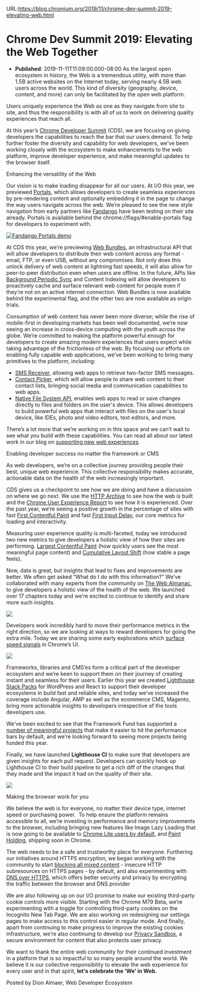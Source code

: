 URL:https://blog.chromium.org/2019/11/chrome-dev-summit-2019-elevating-web.html
# Chrome Dev Summit 2019: Elevating the Web Together
- **Published**: 2019-11-11T11:09:00.000-08:00
As the largest open ecosystem in history, the Web is a tremendous utility, with more than 1.5B active websites on the Internet today, serving nearly 4.5B web users across the world. This kind of diversity (geography, device, content, and more) can only be facilitated by the open web platform.

  

Users uniquely experience the Web as one as they navigate from site to site, and thus the responsibility is with all of us to work on delivering quality experiences that reach all.

  

At this year’s [Chrome Developer Summit](https://developer.chrome.com/devsummit/) (CDS), we are focusing on giving developers the capabilities to reach the bar that our users demand. To help further foster the diversity and capability for web developers, we’ve been working closely with the ecosystem to make enhancements to the web platform, improve developer experience, and make meaningful updates to the browser itself.

  

Enhancing the versatility of the Web

  

Our vision is to make loading disappear for all our users. At I/O this year, we previewed [Portals](https://web.dev/hands-on-portals/), which allows developers to create seamless experiences by pre-rendering content and optionally embedding it in the page to change the way users navigate across the web. We’re pleased to see the new style navigation from early partners like [Fandango](https://www.fandango.com/) have been testing on their site already. Portals is available behind the chrome://flags/#enable-portals flag for developers to experiment with.

[![Fandango Portals demo](https://blogger.googleusercontent.com/img/b/R29vZ2xl/AVvXsEhcpDjkPdGCd8h8fb56oKCzo15JUfGBb7quVhh2pBlljjWBavG8If2FrZzAh9bFDunRR1Vnz-CSBkgCqeOzzpi_oHXNwPRj22fEJI60cTSpb9ZKG1fFIWEmpLhM0cVdMvgWV4rPDraQypG2/s400/Dr+Sleep+Portal-2019-11-10+18_52_59+%25281%2529.gif "Fandango Portals demo")](https://blogger.googleusercontent.com/img/b/R29vZ2xl/AVvXsEhcpDjkPdGCd8h8fb56oKCzo15JUfGBb7quVhh2pBlljjWBavG8If2FrZzAh9bFDunRR1Vnz-CSBkgCqeOzzpi_oHXNwPRj22fEJI60cTSpb9ZKG1fFIWEmpLhM0cVdMvgWV4rPDraQypG2/s1600/Dr+Sleep+Portal-2019-11-10+18_52_59+%25281%2529.gif)

At CDS this year, we’re previewing [Web Bundles](https://web.dev/web-bundles/), an infrastructural API that will allow developers to distribute their web content across any format - email, FTP, or even USB, without any compromises. Not only does this unlock delivery of web content at lightning fast speeds, it will also allow for peer-to-peer distribution even when users are offline. In the future, APIs like [Background Periodic Sync](https://developers.google.com/web/updates/2019/08/periodic-background-sync) and Content Indexing will allow developers to proactively cache and surface relevant web content for people even if they’re not on an active internet connection. Web Bundles is now available behind the experimental flag, and the other two are now available as origin trials.

  

Consumption of web content has never been more diverse; while the rise of mobile-first in developing markets has been well documented, we’re now seeing an increase in cross-device computing with the youth across the globe. We’re committed to making the platform powerful enough for developers to create amazing modern experiences that users expect while taking advantage of the frictionless of the web. By focusing our efforts on enabling fully capable web applications, we’ve been working to bring many primitives to the platform, including:

* [SMS Receiver](https://web.dev/sms-receiver-api-announcement/), allowing web apps to retrieve two-factor SMS messages.
* [Contact Picker](https://web.dev/contact-picker/), which will allow people to share web content to their contact lists, bringing social media and communication capabilities to web apps.
* [Native File System API](https://web.dev/native-file-system/), enables web apps to read or save changes directly to files and folders on the user's device. This allows developers to build powerful web apps that interact with files on the user's local device, like IDEs, photo and video editors, text editors, and more.

  

There’s a lot more that we’re working on in this space and we can’t wait to see what you build with these capabilities. You can read all about our latest work in our blog on [supporting new web experiences](https://blog.chromium.org/2019/11/making-new-experiences-possible-on-web.html).

  

  

Enabling developer success no matter the framework or CMS

  

As web developers, we’re on a collective journey providing people their best, unique web experience. This collective responsibility makes accurate, actionable data on the health of the web increasingly important.

  

CDS gives us a checkpoint to see how we are doing and have a discussion on where we go next. We use the [HTTP Archive](https://httparchive.org/) to see how the web is built and the [Chrome User Experience Report](https://developers.google.com/web/tools/chrome-user-experience-report) to see how it is experienced. Over the past year, we’re seeing a positive growth in the percentage of sites with fast [First Contentful Paint](https://web.dev/fcp/) and fast [First Input Delay](https://web.dev/fid/), our core metrics for loading and interactivity.

  

Measuring user experience quality is multi-faceted, today we introduced two new metrics to give developers a holistic view of how their sites are performing. [Largest Contentful Paint](https://web.dev/largest-contentful-paint/) (how quickly users see the most meaningful page content) and [Cumulative Layout Shift](https://web.dev/layout-instability-api/) (how stable a page feels).

  

Now, data is great, but insights that lead to fixes and improvements are better. We often get asked “What do I do with this information?” We’ve collaborated with many experts from the community on [The Web Almanac](http://almanac.httparchive.org/), to give developers a holistic view of the health of the web. We launched over 17 chapters today and we’re excited to continue to identify and share more such insights.

![](https://lh5.googleusercontent.com/gASPoc4MTq2vMscnWsDyVxwiMZ6lrOHBIKkpS7mWybXRPvzTXmMVNKZ-f01jKrfM9FGRVMrxRNv-z-xbDHgL1X1XfAitvPPWPMWlvgHmN5GuXXDa2Whl79WyJEMWQ_FCzJvzIzxV)

  

Developers work incredibly hard to move their performance metrics in the right direction, so we are looking at ways to reward developers for going the extra mile. Today we are sharing some early explorations which [surface speed signals](https://blog.chromium.org/2019/11/moving-towards-faster-web.html) in Chrome’s UI.

![](https://lh6.googleusercontent.com/qXJ8qKuLOmuqMhCEJ5njMMQYhnnGk6LvK_rgIZhKK35GKq_ajI8mwQk5tQUJtPrud0OwNbbBuLcH6ews3XQjGnyYsQpzj_03jwyBHMWWoOJ_pz9yip5-U0NvE4A3CuFKlYzIT1d1)

Frameworks, libraries and CMS’es form a critical part of the developer ecosystem and we’re keen to support them on their journey of creating instant and seamless for their users. Earlier this year we created [Lighthouse Stack Packs](https://developers.google.com/web/updates/2019/01/lighthouse-platform-packs) for WordPress and React to support their developer ecosystems in build fast and reliable sites, and today we’ve increased the coverage include Angular, AMP as well as the ecommerce CMS, Magento, bring more actionable insights to developers irrespective of the tools developers use.

  

We’ve been excited to see that the Framework Fund has supported a [number of meaningful projects](https://opencollective.com/chrome) that make it easier to hit the performance bars by default, and we’re looking forward to seeing more projects being funded this year.

  

Finally, we have launched **Lighthouse CI** to make sure that developers are given insights for each pull request. Developers can quickly hook up Lighthouse CI to their build pipeline to get a rich diff of the changes that they made and the impact it had on the quality of their site.

  

![](https://lh6.googleusercontent.com/5W6WFaviO59NyaFDnR6Dd134LtMejK-1D9bdEhOQuWvuVW9bjk3uLFnq66JNs5qGalMtoamhPrFV2HDdQY9nXi5W0K2A2im1qUo9xPegxQdymVrKWB_lsbjYzd8_EG_13p8qGB9u)

  

Making the browser work for you

  

We believe the web is for everyone, no matter their device type, internet speed or purchasing power.  To help ensure the platform remains accessible to all, we’re investing in performance and memory improvements to the browser, including bringing new features like Image Lazy Loading that is now going to be available to [Chrome Lite users by default](https://blog.chromium.org/2019/10/automatically-lazy-loading-offscreen.html), and [Paint Holding](https://developers.google.com/web/updates/2019/05/paint-holding), shipping soon in Chrome.

  

The web needs to be a safe and trustworthy place for everyone. Furthering our initiatives around HTTPS encryption, we began working with the community to start [blocking all mixed content](https://blog.chromium.org/2019/10/no-more-mixed-messages-about-https.html) - insecure HTTP subresources on HTTPS pages - by default, and also experimenting with [DNS over HTTPS](https://blog.chromium.org/2019/10/addressing-some-misconceptions-about.html), which offers better security and privacy by encrypting the traffic between the browser and DNS provider

  

We are also following up on our I/O promise to make our existing third-party cookie controls more visible. Starting with the Chrome M79 Beta, we’re experimenting with a toggle for controlling third-party cookies on the Incognito New Tab Page. We are also working on redesigning our settings pages to make access to this control easier in regular mode. And finally, apart from continuing to make progress to improve the existing cookies infrastructure, we’re also continuing to develop our [Privacy Sandbox](https://blog.chromium.org/2019/08/potential-uses-for-privacy-sandbox.html), a secure environment for content that also protects user privacy.

  

We want to thank the entire web community for their continued investment in a platform that is so impactful to so many people around the world. We believe it is our collective responsibility to elevate the web experience for every user and in that spirit, **let's celebrate the 'We' in Web.**

  
  

Posted by Dion Almaer, Web Developer Ecosystem